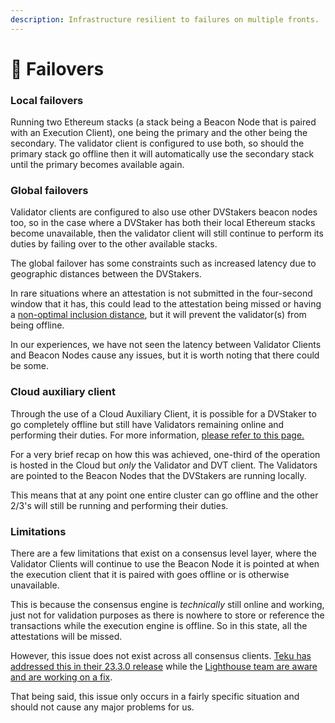 ```yaml
---
description: Infrastructure resilient to failures on multiple fronts.
---
```


# 📡 Failovers

### Local failovers

Running two Ethereum stacks (a stack being a Beacon Node that is paired with an Execution Client), one being the primary and the other being the secondary. The validator client is configured to use both, so should the primary stack go offline then it will automatically use the secondary stack until the primary becomes available again.

### Global failovers

Validator clients are configured to also use other DVStakers beacon nodes too, so in the case where a DVStaker has both their local Ethereum stacks become unavailable, then the validator client will still continue to perform its duties by failing over to the other available stacks.

The global failover has some constraints such as increased latency due to geographic distances between the DVStakers.

In rare situations where an attestation is not submitted in the four-second window that it has, this could lead to the attestation being missed or having a [non-optimal inclusion distance](http://127.0.0.1:5000/s/KnJhWg57YoZq2MPfatKE/staking-glossary#inclusion-distance), but it will prevent the validator(s) from being offline.

In our experiences, we have not seen the latency between Validator Clients and Beacon Nodes cause any issues, but it is worth noting that there could be some.

### Cloud auxiliary client

Through the use of a Cloud Auxiliary Client, it is possible for a DVStaker to go completely offline but still have Validators remaining online and performing their duties. For more information, [please refer to this page.](../cloud-auxiliary-client.md)

For a very brief recap on how this was achieved, one-third of the operation is hosted in the Cloud but _only_ the Validator and DVT client. The Validators are pointed to the Beacon Nodes that the DVStakers are running locally.&#x20;

This means that at any point one entire cluster can go offline and the other 2/3's will still be running and performing their duties.

### Limitations

There are a few limitations that exist on a consensus level layer, where the Validator Clients will continue to use the Beacon Node it is pointed at when the execution client that it is paired with goes offline or is otherwise unavailable.

This is because the consensus engine is _technically_ still online and working, just not for validation purposes as there is nowhere to store or reference the transactions while the execution engine is offline. So in this state, all the attestations will be missed.

However, this issue does not exist across all consensus clients. [Teku has addressed this in their 23.3.0 release](https://github.com/ConsenSys/teku/releases/tag/23.3.0) while the [Lighthouse team are aware and are working on a fix](https://github.com/sigp/lighthouse/issues/3613).

That being said, this issue only occurs in a fairly specific situation and should not cause any major problems for us.

